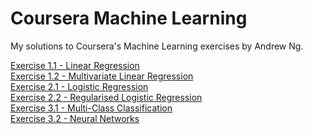 # Coursera Machine Learning

My solutions to Coursera's Machine Learning exercises by Andrew Ng.

[Exercise 1.1 - Linear Regression](https://nbviewer.jupyter.org/github/martinabeleda/Machine-Learning-Coursera/blob/master/Exercise%201.1%20-%20Linear%20Regression.ipynb)\
[Exercise 1.2 - Multivariate Linear Regression](https://nbviewer.jupyter.org/github/martinabeleda/Machine-Learning-Coursera/blob/master/Exercise%201.2%20-%20Multivariate%20Linear%20regression.ipynb)\
[Exercise 2.1 - Logistic Regression](https://nbviewer.jupyter.org/github/martinabeleda/Machine-Learning-Coursera/blob/master/Exercise%202.1%20-%20Logistic%20Regression.ipynb)\
[Exercise 2.2 - Regularised Logistic Regression](https://nbviewer.jupyter.org/github/martinabeleda/Machine-Learning-Coursera/blob/master/Exercise%202.2%20-%20Regularised%20Logistic%20Regression.ipynb)\
[Exercise 3.1 - Multi-Class Classification](https://nbviewer.jupyter.org/github/martinabeleda/Machine-Learning-Coursera/blob/master/Exercise%203.1%20-%20Multi-Class%20Classification.ipynb)\
[Exercise 3.2 - Neural Networks](https://nbviewer.jupyter.org/github/martinabeleda/Machine-Learning-Coursera/blob/master/Exercise%203.2%20-%20Neural%20Networks.ipynb)